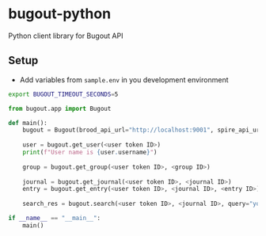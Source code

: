 # bugout-python
Python client library for Bugout API

## Setup
- Add variables from `sample.env` in you development environment
```bash
export BUGOUT_TIMEOUT_SECONDS=5
```

```python
from bugout.app import Bugout

def main():
    bugout = Bugout(brood_api_url="http://localhost:9001", spire_api_url="http://localhost:9002")
    
    user = bugout.get_user(<user token ID>)
    print(f"User name is {user.username}")
    
    group = bugout.get_group(<user token ID>, <group ID>)
    
    journal = bugout.get_journal(<user token ID>, <journal ID>)
    entry = bugout.get_entry(<user token ID>, <journal ID>, <entry ID>)
    
    search_res = bugout.search(<user token ID>, <journal ID>, query="your query", content=False)

if __name__ == "__main__":
    main()
```
